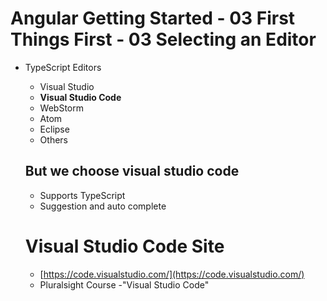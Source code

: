 # Angular Getting Started - 03 First Things First - 03 Selecting an Editor
- TypeScript Editors

	- Visual Studio
	- **Visual Studio Code**
	- WebStorm
	- Atom
	- Eclipse
	- Others

	## But we choose visual studio code
	- Supports TypeScript
	- Suggestion and auto complete

	# Visual Studio Code Site
	- [https://code.visualstudio.com/](https://code.visualstudio.com/)
	- Pluralsight Course -"Visual Studio Code"

